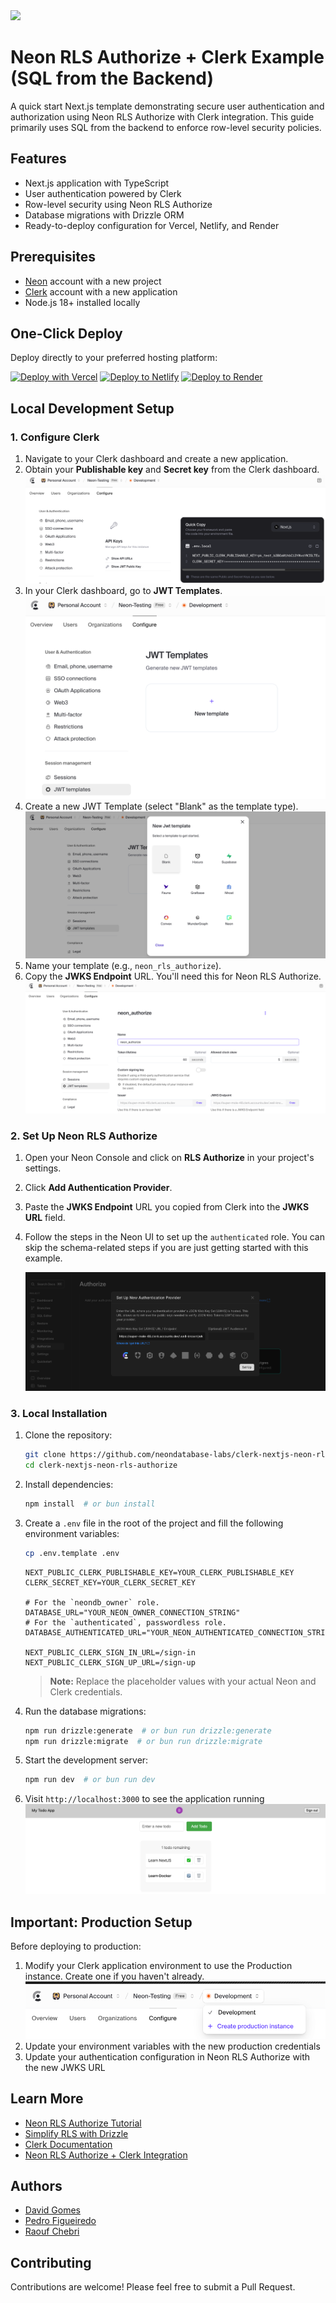 <img width="250px" src="https://neon.tech/brand/neon-logo-dark-color.svg" />

# Neon RLS Authorize + Clerk Example (SQL from the Backend)

A quick start Next.js template demonstrating secure user authentication and authorization using Neon RLS Authorize with Clerk integration. This guide primarily uses SQL from the backend to enforce row-level security policies.

## Features

- Next.js application with TypeScript
- User authentication powered by Clerk
- Row-level security using Neon RLS Authorize
- Database migrations with Drizzle ORM
- Ready-to-deploy configuration for Vercel, Netlify, and Render

## Prerequisites

- [Neon](https://neon.tech) account with a new project
- [Clerk](https://clerk.com) account with a new application
- Node.js 18+ installed locally

## One-Click Deploy

Deploy directly to your preferred hosting platform:

[![Deploy with Vercel](https://vercel.com/button)](https://vercel.com/new/clone?repository-url=https://github.com/neondatabase-labs/clerk-nextjs-neon-rls-authorize&env=NEXT_PUBLIC_CLERK_PUBLISHABLE_KEY,CLERK_SECRET_KEY,DATABASE_URL,DATABASE_AUTHENTICATED_URL,NEXT_PUBLIC_CLERK_SIGN_IN_URL,NEXT_PUBLIC_CLERK_SIGN_UP_URL&project-name=clerk-neon-rls-authorize&repository-name=clerk-neon-rls-authorize)
[![Deploy to Netlify](https://www.netlify.com/img/deploy/button.svg)](https://app.netlify.com/start/deploy?repository=https://github.com/neondatabase-labs/clerk-nextjs-neon-rls-authorize)
[![Deploy to Render](https://render.com/images/deploy-to-render-button.svg)](https://render.com/deploy?repo=https://github.com/neondatabase-labs/clerk-nextjs-neon-rls-authorize)

## Local Development Setup

### 1. Configure Clerk

1. Navigate to your Clerk dashboard and create a new application.
2. Obtain your **Publishable key** and **Secret key** from the Clerk dashboard.
    ![Clerk API Keys](/images/clerk-api-keys.png)
3. In your Clerk dashboard, go to **JWT Templates**.
    ![Clerk JWT Templates](/images/clerk-jwt-templates.png)
4. Create a new JWT Template (select "Blank" as the template type).
    ![Clerk JWT New Template Select](/images/clerk-jwt-new-template-select.png)
5. Name your template (e.g., `neon_rls_authorize`).
6. Copy the **JWKS Endpoint** URL. You'll need this for Neon RLS Authorize.
    ![Clerk JWT New Template created](/images/clerk-jwt-new-template-created.png)

### 2. Set Up Neon RLS Authorize

1. Open your Neon Console and click on **RLS Authorize** in your project's settings.
2. Click **Add Authentication Provider**.
3. Paste the **JWKS Endpoint** URL you copied from Clerk into the **JWKS URL** field.
4. Follow the steps in the Neon UI to set up the `authenticated` role. You can skip the schema-related steps if you are just getting started with this example.

    ![Neon RLS Authorize Add Auth Provider](/images/neon-authorize-add-auth-provider.png)

### 3. Local Installation

1. Clone the repository:

    ```bash
    git clone https://github.com/neondatabase-labs/clerk-nextjs-neon-rls-authorize
    cd clerk-nextjs-neon-rls-authorize
    ```

2. Install dependencies:

    ```bash
    npm install  # or bun install
    ```

3. Create a `.env` file in the root of the project and fill the following environment variables:

    ```bash
    cp .env.template .env
    ```

    ```env
    NEXT_PUBLIC_CLERK_PUBLISHABLE_KEY=YOUR_CLERK_PUBLISHABLE_KEY
    CLERK_SECRET_KEY=YOUR_CLERK_SECRET_KEY

    # For the `neondb_owner` role.
    DATABASE_URL="YOUR_NEON_OWNER_CONNECTION_STRING"
    # For the `authenticated`, passwordless role.
    DATABASE_AUTHENTICATED_URL="YOUR_NEON_AUTHENTICATED_CONNECTION_STRING"

    NEXT_PUBLIC_CLERK_SIGN_IN_URL=/sign-in
    NEXT_PUBLIC_CLERK_SIGN_UP_URL=/sign-up
    ```

    > **Note:** Replace the placeholder values with your actual Neon and Clerk credentials.

4. Run the database migrations:

    ```bash
    npm run drizzle:generate  # or bun run drizzle:generate
    npm run drizzle:migrate  # or bun run drizzle:migrate
    ```

5. Start the development server:

    ```bash
    npm run dev  # or bun run dev
    ```

6. Visit `http://localhost:3000` to see the application running
    ![Clerk Next.js example app](/images/clerk-nextjs-example-app.png)

## Important: Production Setup

Before deploying to production:

1. Modify your Clerk application environment to use the Production instance. Create one if you haven't already.
    ![Clerk Production Environment](/images/clerk-production-environment.png)
2. Update your environment variables with the new production credentials
3. Update your authentication configuration in Neon RLS Authorize with the new JWKS URL


## Learn More

- [Neon RLS Authorize Tutorial](https://neon.tech/docs/guides/neon-authorize-tutorial)
- [Simplify RLS with Drizzle](https://neon.tech/docs/guides/neon-authorize-drizzle)
- [Clerk Documentation](https://clerk.com/docs)
- [Neon RLS Authorize + Clerk Integration](https://neon.tech/docs/guides/neon-authorize-clerk)

## Authors

- [David Gomes](https://github.com/davidgomes)
- [Pedro Figueiredo](https://github.com/pffigueiredo)
- [Raouf Chebri](https://github.com/raoufchebri)

## Contributing

Contributions are welcome! Please feel free to submit a Pull Request.

